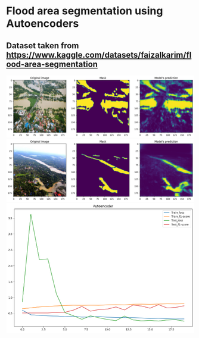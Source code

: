 # Flood area segmentation using Autoencoders

## Dataset taken from https://www.kaggle.com/datasets/faizalkarim/flood-area-segmentation

<img src='https://github.com/IOBananaOI/Flood_area_segmentation/blob/main/photo2.png'>
<img src='https://github.com/IOBananaOI/Flood_area_segmentation/blob/main/photo3.png'>
<img src='https://github.com/IOBananaOI/Flood_area_segmentation/blob/main/photo1.png'>
